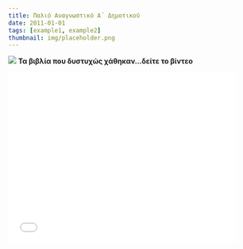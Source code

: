 ```yaml
---
title: Παλιό Αναγνωστικό Α΄ Δημοτικού
date: 2011-01-01
tags: [example1, example2]
thumbnail: img/placeholder.png
---
```

![](http://www.freeweird.com/wp-content/uploads/2010/12/alfavitario.jpg) 
**Τα βιβλία που δυστυχώς χάθηκαν...δείτε το βίντεο** 
<iframe allowfullscreen="" frameborder="0" height="344" src="//www.youtube.com/embed/lMrtrGMiUos" width="459"></iframe>
